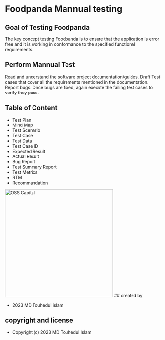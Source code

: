 # Foodpanda Mannual testing

## Goal of Testing Foodpanda

The key concept testing Foodpanda is to ensure that the application is error free and it is working in conformance to the specified functional requirements.

## Perform Mannual Test

Read and understand the software project documentation/guides.
Draft Test cases that cover all the requirements mentioned in the documentation.
Report bugs.
Once bugs are fixed, again execute the failing test cases to verify they pass.

## Table of Content


- Test Plan
- Mind Map
- Test Scenario
- Test Case
- Test Data
- Test Case ID
- Expected Result
- Actual Result
- Bug Report
- Test Summary Report
- Test Metrics
- RTM
- Recommandation

<img src="https://drive.google.com/file/d/1CR4R_9h4qA6afFTNh5cu0IbPlxgYduac/view?usp=drive_link" width="350" alt="OSS Capital">
## created by

- 2023 MD Touhedul islam 

## copyright and license

- Copyright (c) 2023 MD Touhedul Islam
